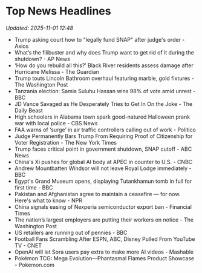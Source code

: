 # Top News Headlines

_Updated: 2025-11-01 12:48_

- Trump asking court how to "legally fund SNAP" after judge's order - Axios
- What’s the filibuster and why does Trump want to get rid of it during the shutdown? - AP News
- ‘How do you rebuild all this?’ Black River residents assess damage after Hurricane Melissa - The Guardian
- Trump touts Lincoln Bathroom overhaul featuring marble, gold fixtures - The Washington Post
- Tanzania election: Samia Suluhu Hassan wins 98% of vote amid unrest - BBC
- JD Vance Savaged as He Desperately Tries to Get In On the Joke - The Daily Beast
- High schoolers in Alabama town spark good-natured Halloween prank war with local police - CBS News
- FAA warns of ‘surge’ in air traffic controllers calling out of work - Politico
- Judge Permanently Bars Trump From Requiring Proof of Citizenship for Voter Registration - The New York Times
- Trump faces critical point in government shutdown, SNAP cutoff - ABC News
- China's Xi pushes for global AI body at APEC in counter to U.S. - CNBC
- Andrew Mountbatten Windsor will not leave Royal Lodge immediately - BBC
- Egypt's Grand Museum opens, displaying Tutankhamun tomb in full for first time - BBC
- Pakistan and Afghanistan agree to maintain a ceasefire — for now. Here's what to know - NPR
- China signals easing of Nexperia semiconductor export ban - Financial Times
- The nation’s largest employers are putting their workers on notice - The Washington Post
- US retailers are running out of pennies - BBC
- Football Fans Scrambling After ESPN, ABC, Disney Pulled From YouTube TV - CNET
- OpenAI will let Sora users pay extra to make more AI videos - Mashable
- Pokémon TCG: Mega Evolution—Phantasmal Flames Product Showcase - Pokemon.com